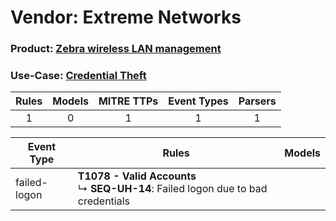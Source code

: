 Vendor: Extreme Networks
========================
### Product: [Zebra wireless LAN management](../ds_extreme_networks_zebra_wireless_lan_management.md)
### Use-Case: [Credential Theft](../../../../UseCases/uc_credential_theft.md)

| Rules | Models | MITRE TTPs | Event Types | Parsers |
|:-----:|:------:|:----------:|:-----------:|:-------:|
|   1   |   0    |     1      |      1      |    1    |

| Event Type   | Rules                                                                                     | Models |
| ------------ | ----------------------------------------------------------------------------------------- | ------ |
| failed-logon | <b>T1078 - Valid Accounts</b><br> ↳ <b>SEQ-UH-14</b>: Failed logon due to bad credentials |        |